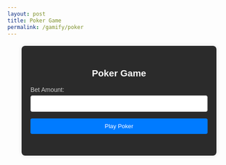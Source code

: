 ```yaml
---
layout: post
title: Poker Game
permalink: /gamify/poker
---
```

<style>
    /* Styles the main content area */
    .container {
        font-family: Arial, sans-serif;
        max-width: 400px;
        width: 100%;
        background-color: #2b2b2b;
        padding: 20px;
        border-radius: 8px;
        box-shadow: 0 0 10px rgba(0, 0, 0, 0.1);
        color: #fff;
        margin: 20px auto;
    }
    label {
        display: block;
        margin: 10px 0 5px;
        color: #ccc;
    }
    input, button {
        width: 100%;
        padding: 10px;
        margin-bottom: 15px;
        border: 1px solid #ccc;
        border-radius: 4px;
    }
    button {
        background-color: #007bff;
        color: #fff;
        border: none;
        cursor: pointer;
    }
    button:hover {
        background-color: #0056b3;
    }
    h2 {
        text-align: center;
        color: #fff;
    }
    .cards-container {
        margin-top: 20px;
        display: flex;
        justify-content: space-between;
    }
    .card {
        padding: 10px;
        margin: 5px;
        border-radius: 4px;
        background: linear-gradient(135deg, #f39c12, #e74c3c);
        box-shadow: 0 4px 6px rgba(0, 0, 0, 0.1);
        color: white;
        font-size: 1.2em;
        font-weight: bold;
        text-align: center;
        width: 80px;
        height: 120px;
        display: flex;
        flex-direction: column;
        justify-content: center;
        align-items: center;
        border: 2px solid #fff;
        position: relative;
    }
    .win-message {
        margin-top: 20px;
        font-size: 18px;
        color: #fff;
        text-align: center;
    }
</style>

<div class="container">
    <h2>Poker Game</h2>
    <form id="pokerForm">
        <label for="betAmount">Bet Amount:</label>
        <input type="number" id="betAmount" name="betAmount" required min="500">
        <button type="submit">Play Poker</button>
    </form>
    <div id="cardsDisplay" class="cards-container" style="display: none;"></div>
    <div id="resultMessage" class="win-message" style="display: none;"></div>
</div>

<script type="module">
    import { javaURI, fetchOptions } from '{{site.baseurl}}/assets/js/api/config.js';

    let uid = "";

    async function getUID() {
        console.log("Starting getUID function.");
        const url = `${javaURI}/api/person/get`;
        console.log("Fetching URL:", url);

        try {
            const response = await fetch(url, fetchOptions);
            console.log("Fetch response received:", response);

            if (!response.ok) {
                console.error("Error fetching UID. Response status:", response.status);
                throw new Error(`Spring server response: ${response.status}`);
            }

            const data = await response.json();
            uid = data.email;
            console.log("UID fetched successfully:", uid);
        } catch (error) {
            console.error("Error in getUID:", error);
        }
    }

    document.addEventListener('DOMContentLoaded', () => {
        const pokerForm = document.getElementById('pokerForm');

        pokerForm.addEventListener('submit', async (e) => {
            e.preventDefault();
            console.log("Form submission started.");

            await getUID();
            if (!uid) {
                alert('Failed to fetch UID. Please try again.');
                console.error("UID fetch failed.");
                return;
            }

            const betAmount = parseFloat(document.getElementById('betAmount').value);
            console.log("Bet Amount entered:", betAmount);

            const betData = { email: uid, bet: betAmount };
            console.log("Bet data being sent:", betData);

            try {
                const endpoint = `${javaURI}/api/casino/poker/play`;
                console.log("Fetching Poker Play API at:", endpoint);

                // Corrected fetchOptions usage
                const response = await fetch(endpoint, {
                    ...fetchOptions,
                    method: 'POST',
                    body: JSON.stringify(betData),
                    headers: {
                        ...fetchOptions.headers,
                        'Content-Type': 'application/json', // Ensure proper content type
                    },
                });

                console.log("Fetch response from Poker Play API:", response);

                if (!response.ok) {
                    console.error("Error in API response. Status:", response.status);
                    throw new Error(`HTTP error! Status: ${response.status}`);
                }

                const result = await response.json();
                console.log("Response JSON from Poker API:", result);

                if (result && result.playerHand && result.dealerHand && result.playerWin !== undefined && result.updatedBalance !== undefined) {
                    console.log("Valid result received:", result);
                    displayCards(result.playerHand, result.dealerHand);
                    displayResult(result.playerWin, result.updatedBalance);
                } else {
                    alert('Unexpected response format. Please check the API.');
                    console.error("Invalid response format:", result);
                }
            } catch (error) {
                console.error('Error during fetch:', error);
                alert('An error occurred. Please try again.');
            }
        });
    });

    function displayCards(playerHand, dealerHand) {
        console.log("Displaying cards. Player Hand:", playerHand, "Dealer Hand:", dealerHand);
        const cardsContainer = document.getElementById('cardsDisplay');
        cardsContainer.style.display = 'flex';
        cardsContainer.innerHTML = '';

        const playerCardElements = playerHand.map(card => `<div class="card">${card.rank} ${card.suit}</div>`).join('');
        const dealerCardElements = dealerHand.map(card => `<div class="card">${card.rank} ${card.suit}</div>`).join('');

        cardsContainer.innerHTML = `
            <div>
                <h3>Your Hand</h3>
                ${playerCardElements}
            </div>
            <div>
                <h3>Dealer's Hand</h3>
                ${dealerCardElements}
            </div>
        `;
    }

    function displayResult(playerWin, updatedBalance) {
        console.log("Displaying result. Player Win:", playerWin, "Updated Balance:", updatedBalance);

        const resultMessage = document.getElementById('resultMessage');
        resultMessage.style.display = 'block';

        const message = playerWin
            ? `You won! 🎉\nUpdated Balance: $${updatedBalance}`
            : `You lost! 😞\nUpdated Balance: $${updatedBalance}`;

        resultMessage.textContent = message;
    }
</script>